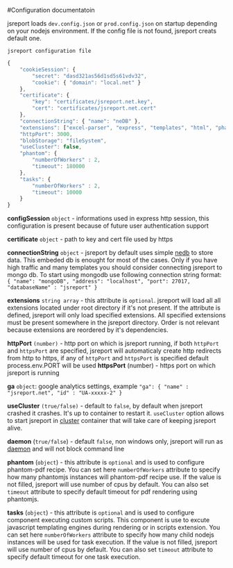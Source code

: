 #Configuration documentatoin

jsreport loads `dev.config.json` or `prod.config.json` on startup depending on your nodejs environment. If the config file is not found, jsreport creats default one.

`jsreport configuration file`
```javascript
{
    "cookieSession": {
        "secret": "dasd321as56d1sd5s61vdv32",
        "cookie": { "domain": "local.net" }
    },
    "certificate": {
        "key": "certificates/jsreport.net.key",
        "cert": "certificates/jsreport.net.cert"
    },
    "connectionString": { "name": "neDB" },
    "extensions": ["excel-parser", "express", "templates", "html", "phantom-pdf", "scripts", "data", "images", "statistics", "reports", "childTemplates", "sample-template"],
    "httpPort": 3000,
	"blobStorage": "fileSystem",
	"useCluster": false,
	"phantom": {
        "numberOfWorkers" : 2,
        "timeout": 180000
    },
    "tasks": {
        "numberOfWorkers" : 2,
        "timeout": 10000
    }
}
```


**configSession** `object` - informations used in express http session, this configuration is present because of future user authentication support

**certificate** `object` - path to key and cert file used by https 

**connectionString** `object` - jsreport by default uses simple [nedb](https://github.com/louischatriot/nedb) to store data. This embeded db is enought for most of the cases. Only if you have high traffic and many templates you should consider connecting jsreport to mongo db. To start using mongodb use following connection string format:
 `{ "name": "mongoDB", "address": "localhost", "port": 27017, "databaseName" : "jsreport" }`

 **extensions** `string array` - this attribute is `optional`. jsreport will load all
all extensions located under root directory if it's not present. If the attribute is defined, jsreport will only load specified extensions. All specified extensions must be present somewhere in the jsreport directory. Order is not relevant because extensions are reordered by it's dependencies.

**httpPort** `(number)` - http port on which is jsreport running, if both `httpPort` and `httpsPort` are specified, jsreport will automaticaly create http redirects
from http to https, if any of `httpPort` and `httpsPort` is specified default process.env.PORT will be used
**httpsPort** (number) - https port on which jsreport is running

**ga** `object`: google analytics settings, example
`"ga": { "name" : "jsreport.net", "id" : "UA-xxxxx-2" }`

**useCluster** `(true/false)` - default to `false`, by default when jsreport crashed it crashes. It's up to container to restart it. `useCluster` option allows to start jsreport in [cluster](http://nodejs.org/api/cluster.html) container that will take care of keeping jsreport alive.

**daemon** (`true/false`) - default `false`, non windows only, jsreport will run as [daemon](https://www.npmjs.org/package/daemon) and will not block command line

**phantom** (`object`) - this attribute is `optional` and is used to configure phantom-pdf recipe. You can set here `numberOfWorkers` attribute to specify how many phantomjs instances will phantom-pdf recipe use. If the value is not filled, jsreport will use number of cpus by default. You can also set `timeout` attribute to specify default timeout for pdf rendering using phantomjs.

**tasks** (`object`) - this attribute is `optional` and is used to configure component executing custom scripts. This component is use to excute javascript templating engines during rendering or in scripts extension. You can set here `numberOfWorkers` attribute to specify how many child nodejs instances will be used for task execution. If the value is not filled, jsreport will use number of cpus by default. You can also set `timeout` attribute to specify default timeout for one task execution.